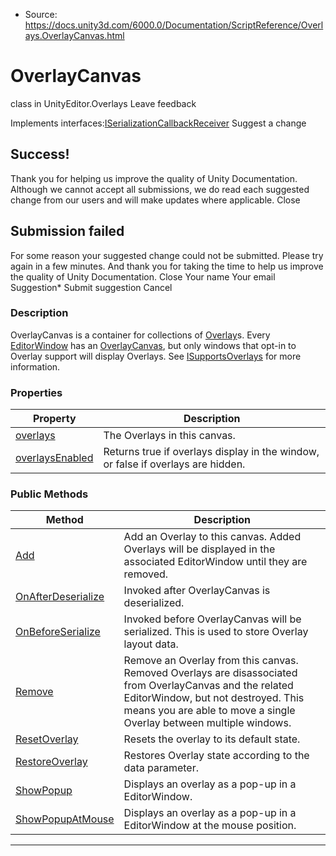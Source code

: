 * Source: https://docs.unity3d.com/6000.0/Documentation/ScriptReference/Overlays.OverlayCanvas.html

# OverlayCanvas
class in UnityEditor.Overlays
Leave feedback
  

Implements interfaces:[ISerializationCallbackReceiver](https://docs.unity3d.com/6000.0/Documentation/ScriptReference/ISerializationCallbackReceiver.html)
Suggest a change
## Success!
Thank you for helping us improve the quality of Unity Documentation. Although we cannot accept all submissions, we do read each suggested change from our users and will make updates where applicable.
Close
## Submission failed
For some reason your suggested change could not be submitted. Please <a>try again</a> in a few minutes. And thank you for taking the time to help us improve the quality of Unity Documentation.
Close
Your name Your email Suggestion* Submit suggestion
Cancel
### Description
OverlayCanvas is a container for collections of [Overlay](https://docs.unity3d.com/6000.0/Documentation/ScriptReference/Overlays.Overlay.html)s.
Every [EditorWindow](https://docs.unity3d.com/6000.0/Documentation/ScriptReference/EditorWindow.html) has an [OverlayCanvas](https://docs.unity3d.com/6000.0/Documentation/ScriptReference/Overlays.OverlayCanvas.html), but only windows that opt-in to Overlay support will display Overlays. See [ISupportsOverlays](https://docs.unity3d.com/6000.0/Documentation/ScriptReference/Overlays.ISupportsOverlays.html) for more information.
### Properties
Property | Description  
---|---  
[overlays](https://docs.unity3d.com/6000.0/Documentation/ScriptReference/Overlays.OverlayCanvas-overlays.html) | The Overlays in this canvas.  
[overlaysEnabled](https://docs.unity3d.com/6000.0/Documentation/ScriptReference/Overlays.OverlayCanvas-overlaysEnabled.html) | Returns true if overlays display in the window, or false if overlays are hidden.  
### Public Methods
Method | Description  
---|---  
[Add](https://docs.unity3d.com/6000.0/Documentation/ScriptReference/Overlays.OverlayCanvas.Add.html) | Add an Overlay to this canvas. Added Overlays will be displayed in the associated EditorWindow until they are removed.  
[OnAfterDeserialize](https://docs.unity3d.com/6000.0/Documentation/ScriptReference/Overlays.OverlayCanvas.OnAfterDeserialize.html) | Invoked after OverlayCanvas is deserialized.  
[OnBeforeSerialize](https://docs.unity3d.com/6000.0/Documentation/ScriptReference/Overlays.OverlayCanvas.OnBeforeSerialize.html) | Invoked before OverlayCanvas will be serialized. This is used to store Overlay layout data.  
[Remove](https://docs.unity3d.com/6000.0/Documentation/ScriptReference/Overlays.OverlayCanvas.Remove.html) | Remove an Overlay from this canvas. Removed Overlays are disassociated from OverlayCanvas and the related EditorWindow, but not destroyed. This means you are able to move a single Overlay between multiple windows.  
[ResetOverlay](https://docs.unity3d.com/6000.0/Documentation/ScriptReference/Overlays.OverlayCanvas.ResetOverlay.html) | Resets the overlay to its default state.  
[RestoreOverlay](https://docs.unity3d.com/6000.0/Documentation/ScriptReference/Overlays.OverlayCanvas.RestoreOverlay.html) | Restores Overlay state according to the data parameter.  
[ShowPopup](https://docs.unity3d.com/6000.0/Documentation/ScriptReference/Overlays.OverlayCanvas.ShowPopup.html) | Displays an overlay as a pop-up in a EditorWindow.  
[ShowPopupAtMouse](https://docs.unity3d.com/6000.0/Documentation/ScriptReference/Overlays.OverlayCanvas.ShowPopupAtMouse.html) | Displays an overlay as a pop-up in a EditorWindow at the mouse position.  
* * *

